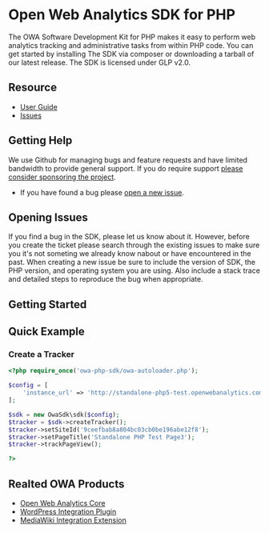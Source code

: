 # Open Web Analytics SDK for PHP
The OWA Software Development Kit for PHP makes it easy to perform web analytics tracking and administrative tasks from within PHP code. You can get started by installing The SDK via composer or downloading a tarball of our latest release. The SDK is licensed under GLP v2.0.

## Resource

- [User Guide](https://github.com/Open-Web-Analytics/owa-php-sdk/wiki)
- [Issues](https://github.com/Open-Web-Analytics/owa-php-sdk/wiki)

## Getting Help

We use Github for managing bugs and feature requests and have limited bandwidth to provide general support. If you do require support [please consider sponsoring the project](https://github.com/sponsors/padams).


- If you have found a bug please [open a new issue](https://github.com/Open-Web-Analytics/owa-php-sdk/wiki).

## Opening Issues

If you find a bug in the SDK, please let us know about it. However, before you create the ticket please search through the existing issues to make sure you it's not someting we already know nabout or have encountered in the past. When creating a new issue be sure to include the version of SDK, the PHP version, and operating system you are using. Also include a stack trace and detailed steps to reproduce the bug when appropriate.

## Getting Started

## Quick Example

### Create a Tracker ###

```php
<?php require_once('owa-php-sdk/owa-autoloader.php');

$config = [
    'instance_url' => 'http://standalone-php5-test.openwebanalytics.com/owa/'
];

$sdk = new OwaSdk\sdk($config);
$tracker = $sdk->createTracker();
$tracker->setSiteId('9ceefbab8a804bc03cb0be196abe12f8');
$tracker->setPageTitle('Standalone PHP Test Page3');
$tracker->trackPageView();

?>

```

## Realted OWA Products

- [Open Web Analytics Core](https://github.com/Open-Web-Analytics/open-web-analytics)
- [WordPress Integration Plugin](https://github.com/Open-Web-Analytics/owa-wordpress-plugin)
- [MediaWiki Integration Extension](https://github.com/Open-Web-Analytics/owa-mediawiki-extension/)
